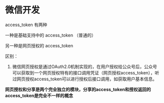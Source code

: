 # 微信开发



access_token 有两种



一种是基础支持中的 access_token （普通的）

另一种是网页授权的 access_token

区别：

1. 微信网页授权是通过OAuth2.0机制实现的，在用户授权给公众号后，公众号可以获取到一个网页授权特有的接口调用凭证（网页授权access_token），听过网页授权access_token可以进行授权后接口调用，如获取用户基本信息。





**网页授权和分享是两个完全独立的模块，分享的access_token和授权返回的access_token是完全不一样的概念**















